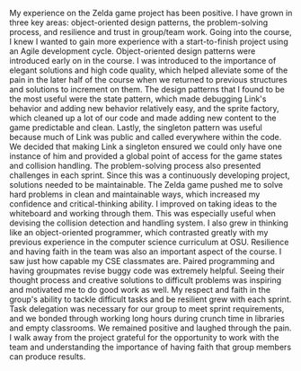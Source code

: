 My experience on the Zelda game project has been positive. I have grown in three key areas:
object-oriented design patterns, the problem-solving process, and resilience and trust in
group/team work.
Going into the course, I knew I wanted to gain more experience with a start-to-finish project
using an Agile development cycle. Object-oriented design patterns were introduced early on in
the course. I was introduced to the importance of elegant solutions and high code quality, which
helped alleviate some of the pain in the later half of the course when we returned to previous
structures and solutions to increment on them. The design patterns that I found to be the most
useful were the state pattern, which made debugging Link's behavior and adding new behavior
relatively easy, and the sprite factory, which cleaned up a lot of our code and made adding new
content to the game predictable and clean. Lastly, the singleton pattern was useful because
much of Link was public and called everywhere within the code. We decided that making Link a
singleton ensured we could only have one instance of him and provided a global point of access
for the game states and collision handling.
The problem-solving process also presented challenges in each sprint. Since this was a
continuously developing project, solutions needed to be maintainable. The Zelda game pushed
me to solve hard problems in clean and maintainable ways, which increased my confidence and
critical-thinking ability. I improved on taking ideas to the whiteboard and working through them.
This was especially useful when devising the collision detection and handling system. I also
grew in thinking like an object-oriented programmer, which contrasted greatly with my previous
experience in the computer science curriculum at OSU.
Resilience and having faith in the team was also an important aspect of the course. I saw just
how capable my CSE classmates are. Paired programming and having groupmates revise
buggy code was extremely helpful. Seeing their thought process and creative solutions to
difficult problems was inspiring and motivated me to do good work as well. My respect and faith
in the group's ability to tackle difficult tasks and be resilient grew with each sprint. Task
delegation was necessary for our group to meet sprint requirements, and we bonded through
working long hours during crunch time in libraries and empty classrooms. We remained positive
and laughed through the pain. I walk away from the project grateful for the opportunity to work
with the team and understanding the importance of having faith that group members can
produce results.
